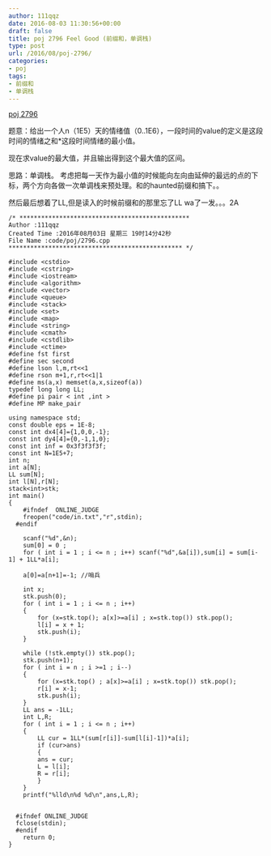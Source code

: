 ```yaml
---
author: 111qqz
date: 2016-08-03 11:30:56+00:00
draft: false
title: poj 2796 Feel Good (前缀和，单调栈)
type: post
url: /2016/08/poj-2796/
categories:
- poj
tags:
- 前缀和
- 单调栈
---
```


[poj 2796](http://poj.org/problem?id=2796)

题意：给出一个人n（1E5）天的情绪值（0..1E6），一段时间的value的定义是这段时间的情绪之和*这段时间情绪的最小值。

现在求value的最大值，并且输出得到这个最大值的区间。

思路：单调栈。 考虑把每一天作为最小值的时候能向左向由延伸的最远的点的下标，两个方向各做一次单调栈来预处理。和的haunted前缀和搞下。。

然后最后想着了LL,但是读入的时候前缀和的那里忘了LL wa了一发。。。2A





    
    /* ***********************************************
    Author :111qqz
    Created Time :2016年08月03日 星期三 19时14分42秒
    File Name :code/poj/2796.cpp
    ************************************************ */
    
    #include <cstdio>
    #include <cstring>
    #include <iostream>
    #include <algorithm>
    #include <vector>
    #include <queue>
    #include <stack>
    #include <set>
    #include <map>
    #include <string>
    #include <cmath>
    #include <cstdlib>
    #include <ctime>
    #define fst first
    #define sec second
    #define lson l,m,rt<<1
    #define rson m+1,r,rt<<1|1
    #define ms(a,x) memset(a,x,sizeof(a))
    typedef long long LL;
    #define pi pair < int ,int >
    #define MP make_pair
    
    using namespace std;
    const double eps = 1E-8;
    const int dx4[4]={1,0,0,-1};
    const int dy4[4]={0,-1,1,0};
    const int inf = 0x3f3f3f3f;
    const int N=1E5+7;
    int n;
    int a[N];
    LL sum[N];
    int l[N],r[N];
    stack<int>stk;
    int main()
    {
    	#ifndef  ONLINE_JUDGE 
    	freopen("code/in.txt","r",stdin);
      #endif
    
    	scanf("%d",&n);
    	sum[0] = 0 ;
    	for ( int i = 1 ; i <= n ; i++) scanf("%d",&a[i]),sum[i] = sum[i-1] + 1LL*a[i];
    	
    	a[0]=a[n+1]=-1; //哨兵
    	
    	int x;
    	stk.push(0);
    	for ( int i = 1 ; i <= n ; i++)
    	{
    	    for (x=stk.top(); a[x]>=a[i] ; x=stk.top()) stk.pop();
    	    l[i] = x + 1;
    	    stk.push(i);
    	}
    	
    	while (!stk.empty()) stk.pop();
    	stk.push(n+1);
    	for ( int i = n ; i >=1 ; i--)
    	{
    	    for (x=stk.top() ; a[x]>=a[i] ; x=stk.top()) stk.pop();
    	    r[i] = x-1;
    	    stk.push(i);
    	}
    	LL ans = -1LL;
    	int L,R;
    	for ( int i = 1 ; i <= n ; i++)
    	{
    	    LL cur = 1LL*(sum[r[i]]-sum[l[i]-1])*a[i];
    	    if (cur>ans)
    	    {
    		ans = cur;
    		L = l[i];
    		R = r[i];
    	    }
    	}
    	printf("%lld\n%d %d\n",ans,L,R);
    
    
      #ifndef ONLINE_JUDGE  
      fclose(stdin);
      #endif
        return 0;
    }
    



